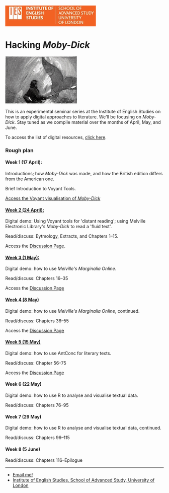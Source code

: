 ![IES-logo](IES-logo.jpg)

Hacking <em>Moby-Dick</em>
==========================
![m-d-image](m-d-image.jpg)

This is an experimental seminar series at the Institute of English Studies on how to apply digital approaches to literature. We'll be focusing on _Moby-Dick_. Stay tuned as we compile material over the months of April, May, and June.

To access the list of digital resources, [click here](hacking_m-d_resources.html).

### Rough plan

#### Week 1 (17 April):

Introductions; how *Moby-Dick* was made, and how the British edition differs from the American one.

Brief Introduction to Voyant Tools.

[Access the Voyant visualisation of *Moby-Dick*](https://voyant-tools.org/?corpus=74246b1121291d00837d6841b78fb0b1&panels=cirrus,termsberry,trends,summary,contexts)

#### [Week 2 (24 April):](week_2_discussions.md)

Digital demo: Using Voyant tools for 'distant reading'; using Melville Electronic Library's *Moby-Dick* to read a 'fluid text'.

Read/discuss: Eytmology, Extracts, and Chapters 1–15.

Access the [Discussion Page](week_2_discussions.md).

#### [Week 3 (1 May):](week_3_discussions.md)

Digital demo: how to use *Melville's Marginalia Online*.

Read/discuss: Chapters 16–35

Access the [Discussion Page](week_3_discussions.md)

#### [Week 4 (8 May)](week_4_discussions.md)

Digital demo: how to use *Melville's Marginalia Online*, continued.

Read/discuss: Chapters 36–55

Access the [Discussion Page](week_4_discussions.md)

#### [Week 5 (15 May)](week_5_discussions.md)

Digital demo: how to use AntConc for literary texts.

Read/discuss: Chapter 56–75

Access the [Discussion Page](week_5_discussions.md)

#### Week 6 (22 May)

Digital demo: how to use R to analyse and visualise textual data.

Read/discuss: Chapters 76–95

#### Week 7 (29 May)

Digital demo: how to use R to analyse and visualise textual data, continued.

Read/discuss: Chapters 96–115

#### Week 8 (5 June)

Read/discuss: Chapters 116–Epilogue


---
*   [Email me!](mailto:christopher.ohge@sas.ac.uk)
*   [Institute of English Studies, School of Advanced Study, University of London](https://www.ies.sas.ac.uk/)
